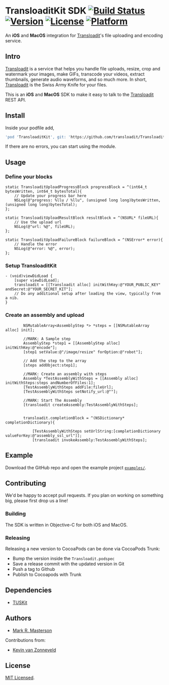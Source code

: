 # TransloaditKit SDK [![Build Status](https://travis-ci.org/transloadit/TransloaditKit.svg?branch=master)](https://travis-ci.org/transloadit/TransloaditKit) [![Version](https://img.shields.io/cocoapods/v/Transloadit.svg?style=flat)](http://cocoapods.org/pods/Transloadit) [![License](https://img.shields.io/cocoapods/l/Transloadit.svg?style=flat)](http://cocoapods.org/pods/Transloadit) [![Platform](https://img.shields.io/cocoapods/p/Transloadit.svg?style=flat)](http://cocoapods.org/pods/Transloadit)

An **iOS** and **MacOS** integration for [Transloadit](https://transloadit.com)'s file
uploading and encoding service.

## Intro


[Transloadit](https://transloadit.com) is a service that helps you handle file
uploads, resize, crop and watermark your images, make GIFs, transcode your
videos, extract thumbnails, generate audio waveforms, and so much more. In
short, [Transloadit](https://transloadit.com) is the Swiss Army Knife for your
files.

This is an **iOS** and **MacOS**  SDK to make it easy to talk to the
[Transloadit](https://transloadit.com) REST API.

## Install

Inside your podfile add,

```bash
'pod 'TransloaditKit', git: 'https://github.com/transloadit/TransloaditKit''
```

If there are no errors, you can start using the module.

## Usage

### Define your blocks
```objc
static TransloaditUploadProgressBlock progressBlock = ^(int64_t bytesWritten, int64_t bytesTotal){
    // Update your progress bar here
    NSLog(@"progress: %llu / %llu", (unsigned long long)bytesWritten, (unsigned long long)bytesTotal);
};

static TransloaditUploadResultBlock resultBlock = ^(NSURL* fileURL){
    // Use the upload url
    NSLog(@"url: %@", fileURL);
};

static TransloaditUploadFailureBlock failureBlock = ^(NSError* error){
    // Handle the error
    NSLog(@"error: %@", error);
};
```

### Setup TransloaditKit
```objc
- (void)viewDidLoad {
    [super viewDidLoad];
    transloadit = [[Transloadit alloc] initWithKey:@"YOUR_PUBLIC_KEY" andSecret:@"YOUR_SECRET_KIT"];
	// Do any additional setup after loading the view, typically from a nib.
}
```

### Create an assembly and upload
```objc
        NSMutableArray<AssemblyStep *> *steps = [[NSMutableArray alloc] init];
        
        //MARK: A Sample step
        AssemblyStep *step1 = [[AssemblyStep alloc] initWithKey:@"encode"];
        [step1 setValue:@"/image/resize" forOption:@"robot"];
        
        // Add the step to the array
        [steps addObject:step1];
        
        //MARK: Create an assembly with steps
        Assembly *TestAssemblyWithSteps = [[Assembly alloc] initWithSteps:steps andNumberOfFiles:1];
        [TestAssemblyWithSteps addFile:fileUrl];
        [TestAssemblyWithSteps setNotify_url:@""];
        
        //MARK: Start The Assembly
        [transloadit createAssembly:TestAssemblyWithSteps];
        
        
        transloadit.completionBlock = ^(NSDictionary* completionDictionary){
            
            [TestAssemblyWithSteps setUrlString:[completionDictionary valueForKey:@"assembly_ssl_url"]];
            [transloadit invokeAssembly:TestAssemblyWithSteps];
```

## Example

Download the GitHub repo and open the example project
[`examples/`](https://github.com/transloadit/TransloaditKit/tree/master/Example).

## Contributing

We'd be happy to accept pull requests. If you plan on working on something big, please first drop us a line!

### Building

The SDK is written in Objective-C for both iOS and MacOS. 


### Releasing

Releasing a new version to CocoaPods can be done via CocoaPods Trunk:

 - Bump the version inside the `Transloadit.podspec`
 - Save a release commit with the updated version in Git
 - Push a tag to Github
 - Publish to Cocoapods with Trunk


## Dependencies

* [TUSKit](https://github.com/tus/tuskit)

## Authors

* [Mark R. Masterson](https://twitter.com/markmasterson)

Contributions from:

* [Kevin van Zonneveld](https://twitter.com/kvz)

## License

[MIT Licensed](LICENSE).
